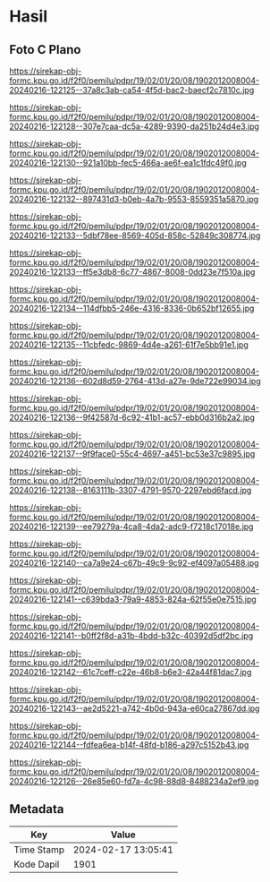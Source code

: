 # Hasil

## Foto C Plano

https://sirekap-obj-formc.kpu.go.id/f2f0/pemilu/pdpr/19/02/01/20/08/1902012008004-20240216-122125--37a8c3ab-ca54-4f5d-bac2-baecf2c7810c.jpg

https://sirekap-obj-formc.kpu.go.id/f2f0/pemilu/pdpr/19/02/01/20/08/1902012008004-20240216-122128--307e7caa-dc5a-4289-9390-da251b24d4e3.jpg

https://sirekap-obj-formc.kpu.go.id/f2f0/pemilu/pdpr/19/02/01/20/08/1902012008004-20240216-122130--921a10bb-fec5-466a-ae6f-ea1c1fdc49f0.jpg

https://sirekap-obj-formc.kpu.go.id/f2f0/pemilu/pdpr/19/02/01/20/08/1902012008004-20240216-122132--897431d3-b0eb-4a7b-9553-8559351a5870.jpg

https://sirekap-obj-formc.kpu.go.id/f2f0/pemilu/pdpr/19/02/01/20/08/1902012008004-20240216-122133--5dbf78ee-8569-405d-858c-52849c308774.jpg

https://sirekap-obj-formc.kpu.go.id/f2f0/pemilu/pdpr/19/02/01/20/08/1902012008004-20240216-122133--ff5e3db8-6c77-4867-8008-0dd23e7f510a.jpg

https://sirekap-obj-formc.kpu.go.id/f2f0/pemilu/pdpr/19/02/01/20/08/1902012008004-20240216-122134--114dfbb5-246e-4316-8336-0b652bf12655.jpg

https://sirekap-obj-formc.kpu.go.id/f2f0/pemilu/pdpr/19/02/01/20/08/1902012008004-20240216-122135--11cbfedc-9869-4d4e-a261-61f7e5bb91e1.jpg

https://sirekap-obj-formc.kpu.go.id/f2f0/pemilu/pdpr/19/02/01/20/08/1902012008004-20240216-122136--602d8d59-2764-413d-a27e-9de722e99034.jpg

https://sirekap-obj-formc.kpu.go.id/f2f0/pemilu/pdpr/19/02/01/20/08/1902012008004-20240216-122136--9f42587d-6c92-41b1-ac57-ebb0d316b2a2.jpg

https://sirekap-obj-formc.kpu.go.id/f2f0/pemilu/pdpr/19/02/01/20/08/1902012008004-20240216-122137--9f9face0-55c4-4697-a451-bc53e37c9895.jpg

https://sirekap-obj-formc.kpu.go.id/f2f0/pemilu/pdpr/19/02/01/20/08/1902012008004-20240216-122138--8163111b-3307-4791-9570-2297ebd6facd.jpg

https://sirekap-obj-formc.kpu.go.id/f2f0/pemilu/pdpr/19/02/01/20/08/1902012008004-20240216-122139--ee79279a-4ca8-4da2-adc9-f7218c17018e.jpg

https://sirekap-obj-formc.kpu.go.id/f2f0/pemilu/pdpr/19/02/01/20/08/1902012008004-20240216-122140--ca7a9e24-c67b-49c9-9c92-ef4097a05488.jpg

https://sirekap-obj-formc.kpu.go.id/f2f0/pemilu/pdpr/19/02/01/20/08/1902012008004-20240216-122141--c639bda3-79a9-4853-824a-62f55e0e7515.jpg

https://sirekap-obj-formc.kpu.go.id/f2f0/pemilu/pdpr/19/02/01/20/08/1902012008004-20240216-122141--b0ff2f8d-a31b-4bdd-b32c-40392d5df2bc.jpg

https://sirekap-obj-formc.kpu.go.id/f2f0/pemilu/pdpr/19/02/01/20/08/1902012008004-20240216-122142--61c7ceff-c22e-46b8-b6e3-42a44f81dac7.jpg

https://sirekap-obj-formc.kpu.go.id/f2f0/pemilu/pdpr/19/02/01/20/08/1902012008004-20240216-122143--ae2d5221-a742-4b0d-943a-e60ca27867dd.jpg

https://sirekap-obj-formc.kpu.go.id/f2f0/pemilu/pdpr/19/02/01/20/08/1902012008004-20240216-122144--fdfea6ea-b14f-48fd-b186-a297c5152b43.jpg

https://sirekap-obj-formc.kpu.go.id/f2f0/pemilu/pdpr/19/02/01/20/08/1902012008004-20240216-122126--26e85e60-fd7a-4c98-88d8-8488234a2ef9.jpg


## Metadata

| Key        | Value               |
| ---------- | ------------------- |
| Time Stamp | 2024-02-17 13:05:41 |
| Kode Dapil | 1901                |



